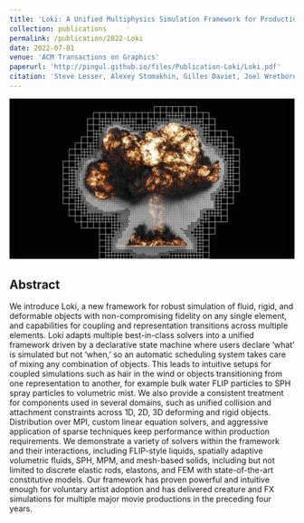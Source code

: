 ```yaml
---
title: 'Loki: A Unified Multiphysics Simulation Framework for Production'
collection: publications
permalink: /publication/2022-Loki
date: 2022-07-01
venue: 'ACM Transactions on Graphics'
paperurl: 'http://pingul.github.io/files/Publication-Loki/Loki.pdf'
citation: 'Steve Lesser, Alexey Stomakhin, Gilles Daviet, Joel Wretborn, John Edholm, Noh-Hoon Lee, Eston Schweickart, Xiao Zhai, Sean Flynn, and Andrew Moffat. 2022. &quot;Loki: A Unified Multiphysics Simulation Framework for Production.&quot; ACM Transactions on Graphics, 50, 41 (4): 1–20. https://doi.org/10.1145/3528223.3530058.'
---
```


![Loki](/files/Publication-Loki/image.jpeg)

Abstract 
--------
We introduce Loki, a new framework for robust simulation of fluid, rigid, and deformable objects with non-compromising fidelity on any single element, and capabilities for coupling and representation transitions across multiple elements. Loki adapts multiple best-in-class solvers into a unified framework driven by a declarative state machine where users declare ‘what’ is simulated but not ‘when,’ so an automatic scheduling system takes care of mixing any combination of objects. This leads to intuitive setups for coupled simulations such as hair in the wind or objects transitioning from one representation to another, for example bulk water FLIP particles to SPH spray particles to volumetric mist. We also provide a consistent treatment for components used in several domains, such as unified collision and attachment constraints across 1D, 2D, 3D deforming and rigid objects. Distribution over MPI, custom linear equation solvers, and aggressive application of sparse techniques keep performance within production requirements. We demonstrate a variety of solvers within the framework and their interactions, including FLIP-style liquids, spatially adaptive volumetric fluids, SPH, MPM, and mesh-based solids, including but not limited to discrete elastic rods, elastons, and FEM with state-of-the-art constitutive models. Our framework has proven powerful and intuitive enough for voluntary artist adoption and has delivered creature and FX simulations for multiple major movie productions in the preceding four years.
